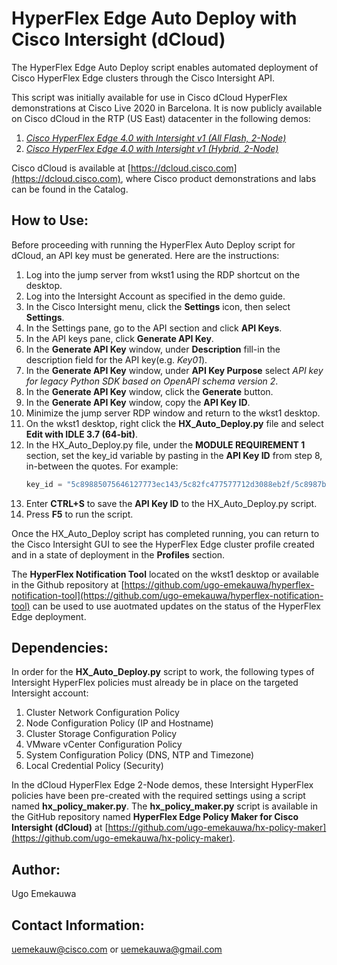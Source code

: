 # HyperFlex Edge Auto Deploy with Cisco Intersight (dCloud)
The HyperFlex Edge Auto Deploy script enables automated deployment of Cisco HyperFlex Edge clusters through the Cisco Intersight API.

This script was initially available for use in Cisco dCloud HyperFlex demonstrations at Cisco Live 2020 in Barcelona. It is now publicly available on Cisco dCloud in the RTP (US East) datacenter in the following demos:

1. [_Cisco HyperFlex Edge 4.0 with Intersight v1 (All Flash, 2-Node)_](https://dcloud2-rtp.cisco.com/content/demo/669216)
2. [_Cisco HyperFlex Edge 4.0 with Intersight v1 (Hybrid, 2-Node)_](https://dcloud2-rtp.cisco.com/content/demo/669217)

Cisco dCloud is available at [https://dcloud.cisco.com](https://dcloud.cisco.com), where Cisco product demonstrations and labs can be found in the Catalog.

## How to Use:
Before proceeding with running the HyperFlex Auto Deploy script for dCloud, an API key must be generated. Here are the instructions:

1. Log into the jump server from wkst1 using the RDP shortcut on the desktop.
2. Log into the Intersight Account as specified in the demo guide.
3. In the Cisco Intersight menu, click the **Settings** icon, then select **Settings**.
4. In the Settings pane, go to the API section and click **API Keys**.
5. In the API keys pane, click **Generate API Key**.
6. In the **Generate API Key** window, under **Description** fill-in the description field for the API key(e.g. _Key01_).
7. In the **Generate API Key** window, under **API Key Purpose** select _API key for legacy Python SDK based on OpenAPI schema version 2_.
8. In the **Generate API Key** window, click the **Generate** button.
9. In the **Generate API Key** window, copy the **API Key ID**.
10. Minimize the jump server RDP window and return to the wkst1 desktop.
11. On the wkst1 desktop, right click the **HX_Auto_Deploy.py** file and select **Edit with IDLE 3.7 (64-bit)**.
12. In the HX_Auto_Deploy.py file, under the **MODULE REQUIREMENT 1** section, set the key_id variable by pasting in the **API Key ID** from step 8, in-between the quotes. For example:
    ```py
    key_id = "5c89885075646127773ec143/5c82fc477577712d3088eb2f/5c8987b17577712d302eaaff"
    ```
13. Enter **CTRL+S** to save the **API Key ID** to the HX_Auto_Deploy.py script.
14. Press **F5** to run the script.

Once the HX_Auto_Deploy script has completed running, you can return to the Cisco Intersight GUI to see the HyperFlex Edge cluster profile created and in a state of deployment in the **Profiles** section.

The **HyperFlex Notification Tool** located on the wkst1 desktop or available in the Github repository at [https://github.com/ugo-emekauwa/hyperflex-notification-tool](https://github.com/ugo-emekauwa/hyperflex-notification-tool) can be used to use auotmated updates on the status of the HyperFlex Edge deployment.

## Dependencies:
In order for the **HX_Auto_Deploy.py** script to work, the following types of Intersight HyperFlex policies must already be in place on the targeted Intersight account:

1. Cluster Network Configuration Policy
2. Node Configuration Policy (IP and Hostname)
3. Cluster Storage Configuration Policy
4. VMware vCenter Configuration Policy
5. System Configuration Policy (DNS, NTP and Timezone)
6. Local Credential Policy (Security)

In the dCloud HyperFlex Edge 2-Node demos, these Intersight HyperFlex policies have been pre-created with the required settings using a script named **hx_policy_maker.py**. The **hx_policy_maker.py** script is available in the GitHub repository named **HyperFlex Edge Policy Maker for Cisco Intersight (dCloud)** at [https://github.com/ugo-emekauwa/hx-policy-maker](https://github.com/ugo-emekauwa/hx-policy-maker).

## Author:
Ugo Emekauwa

## Contact Information:
uemekauw@cisco.com or uemekauwa@gmail.com
